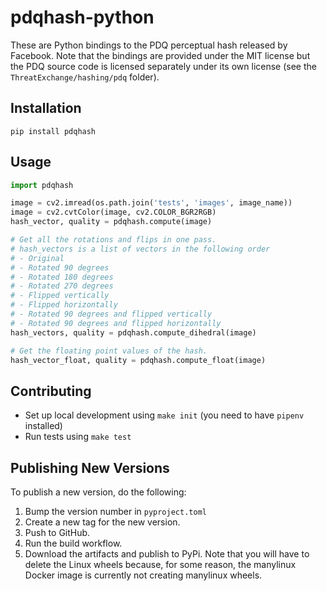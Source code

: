 # pdqhash-python

These are Python bindings to the PDQ perceptual hash released by Facebook. Note that the bindings are provided under the MIT license but the PDQ source code is licensed separately under its own license (see the `ThreatExchange/hashing/pdq` folder).

## Installation

```
pip install pdqhash
```

## Usage

```python
import pdqhash

image = cv2.imread(os.path.join('tests', 'images', image_name))
image = cv2.cvtColor(image, cv2.COLOR_BGR2RGB)
hash_vector, quality = pdqhash.compute(image)

# Get all the rotations and flips in one pass.
# hash_vectors is a list of vectors in the following order
# - Original
# - Rotated 90 degrees
# - Rotated 180 degrees
# - Rotated 270 degrees
# - Flipped vertically
# - Flipped horizontally
# - Rotated 90 degrees and flipped vertically
# - Rotated 90 degrees and flipped horizontally
hash_vectors, quality = pdqhash.compute_dihedral(image)

# Get the floating point values of the hash.
hash_vector_float, quality = pdqhash.compute_float(image)
```

## Contributing

- Set up local development using `make init` (you need to have `pipenv` installed)
- Run tests using `make test`

## Publishing New Versions
To publish a new version, do the following:

1. Bump the version number in `pyproject.toml`
2. Create a new tag for the new version.
3. Push to GitHub.
4. Run the build workflow.
5. Download the artifacts and publish to PyPi. Note that you will have to delete the Linux wheels because, for some reason, the manylinux Docker image is currently not creating manylinux wheels.